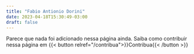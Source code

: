 ```yaml
---
title: "Fabio Antionio Dorini"
date: 2023-04-18T15:30:49-03:00
draft: false
---
```


Parece que nada foi adicionado nessa página ainda.
Saiba como contribuir nessa página em {{< button relref="/contribua">}}Contribua{{< /button >}}

